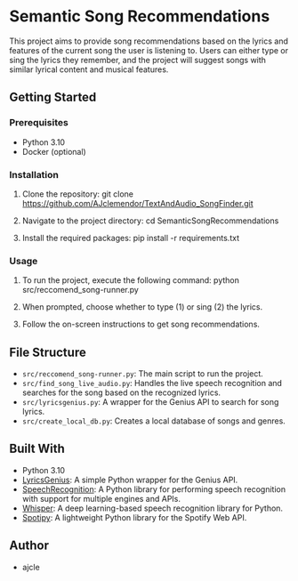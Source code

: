 # Semantic Song Recommendations

This project aims to provide song recommendations based on the lyrics and features of the current song the user is listening to. Users can either type or sing the lyrics they remember, and the project will suggest songs with similar lyrical content and musical features.

## Getting Started

### Prerequisites

- Python 3.10
- Docker (optional)

### Installation

1. Clone the repository:
git clone https://github.com/AJclemendor/TextAndAudio_SongFinder.git


2. Navigate to the project directory:
cd SemanticSongRecommendations


3. Install the required packages:
pip install -r requirements.txt


### Usage

1. To run the project, execute the following command:
python src/reccomend_song-runner.py

2. When prompted, choose whether to type (1) or sing (2) the lyrics.

3. Follow the on-screen instructions to get song recommendations.

## File Structure

- `src/reccomend_song-runner.py`: The main script to run the project.
- `src/find_song_live_audio.py`: Handles the live speech recognition and searches for the song based on the recognized lyrics.
- `src/lyricsgenius.py`: A wrapper for the Genius API to search for song lyrics.
- `src/create_local_db.py`: Creates a local database of songs and genres.

## Built With

- Python 3.10
- [LyricsGenius](https://github.com/johnwmillr/LyricsGenius): A simple Python wrapper for the Genius API.
- [SpeechRecognition](https://github.com/Uberi/speech_recognition): A Python library for performing speech recognition with support for multiple engines and APIs.
- [Whisper](https://github.com/RuABraun/whisper): A deep learning-based speech recognition library for Python.
- [Spotipy](https://github.com/plamere/spotipy): A lightweight Python library for the Spotify Web API.

## Author

- ajcle




